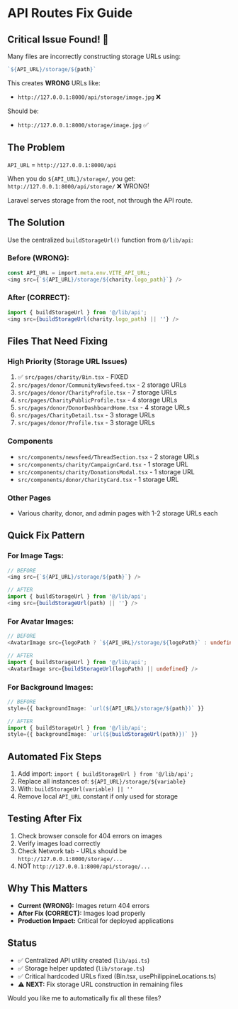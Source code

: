 # API Routes Fix Guide

## Critical Issue Found! 🚨

Many files are incorrectly constructing storage URLs using:
```typescript
`${API_URL}/storage/${path}`
```

This creates **WRONG** URLs like:
- `http://127.0.0.1:8000/api/storage/image.jpg` ❌

Should be:
- `http://127.0.0.1:8000/storage/image.jpg` ✅

## The Problem

`API_URL` = `http://127.0.0.1:8000/api`

When you do `${API_URL}/storage/`, you get:
`http://127.0.0.1:8000/api/storage/` ❌ WRONG!

Laravel serves storage from the root, not through the API route.

## The Solution

Use the centralized `buildStorageUrl()` function from `@/lib/api`:

### Before (WRONG):
```typescript
const API_URL = import.meta.env.VITE_API_URL;
<img src={`${API_URL}/storage/${charity.logo_path}`} />
```

### After (CORRECT):
```typescript
import { buildStorageUrl } from '@/lib/api';
<img src={buildStorageUrl(charity.logo_path) || ''} />
```

## Files That Need Fixing

### High Priority (Storage URL Issues)
1. ✅ `src/pages/charity/Bin.tsx` - FIXED
2. `src/pages/donor/CommunityNewsfeed.tsx` - 2 storage URLs
3. `src/pages/donor/CharityProfile.tsx` - 7 storage URLs
4. `src/pages/CharityPublicProfile.tsx` - 4 storage URLs
5. `src/pages/donor/DonorDashboardHome.tsx` - 4 storage URLs
6. `src/pages/CharityDetail.tsx` - 3 storage URLs
7. `src/pages/donor/Profile.tsx` - 3 storage URLs

### Components
- `src/components/newsfeed/ThreadSection.tsx` - 2 storage URLs
- `src/components/charity/CampaignCard.tsx` - 1 storage URL
- `src/components/charity/DonationsModal.tsx` - 1 storage URL
- `src/components/donor/CharityCard.tsx` - 1 storage URL

### Other Pages
- Various charity, donor, and admin pages with 1-2 storage URLs each

## Quick Fix Pattern

### For Image Tags:
```typescript
// BEFORE
<img src={`${API_URL}/storage/${path}`} />

// AFTER
import { buildStorageUrl } from '@/lib/api';
<img src={buildStorageUrl(path) || ''} />
```

### For Avatar Images:
```typescript
// BEFORE
<AvatarImage src={logoPath ? `${API_URL}/storage/${logoPath}` : undefined} />

// AFTER
import { buildStorageUrl } from '@/lib/api';
<AvatarImage src={buildStorageUrl(logoPath) || undefined} />
```

### For Background Images:
```typescript
// BEFORE
style={{ backgroundImage: `url(${API_URL}/storage/${path})` }}

// AFTER
import { buildStorageUrl } from '@/lib/api';
style={{ backgroundImage: `url(${buildStorageUrl(path)})` }}
```

## Automated Fix Steps

1. Add import: `import { buildStorageUrl } from '@/lib/api';`
2. Replace all instances of: `${API_URL}/storage/${variable}`
3. With: `buildStorageUrl(variable) || ''`
4. Remove local `API_URL` constant if only used for storage

## Testing After Fix

1. Check browser console for 404 errors on images
2. Verify images load correctly
3. Check Network tab - URLs should be `http://127.0.0.1:8000/storage/...`
4. NOT `http://127.0.0.1:8000/api/storage/...`

## Why This Matters

- **Current (WRONG):** Images return 404 errors
- **After Fix (CORRECT):** Images load properly
- **Production Impact:** Critical for deployed applications

## Status

- ✅ Centralized API utility created (`lib/api.ts`)
- ✅ Storage helper updated (`lib/storage.ts`)
- ✅ Critical hardcoded URLs fixed (Bin.tsx, usePhilippineLocations.ts)
- ⚠️ **NEXT:** Fix storage URL construction in remaining files

Would you like me to automatically fix all these files?

